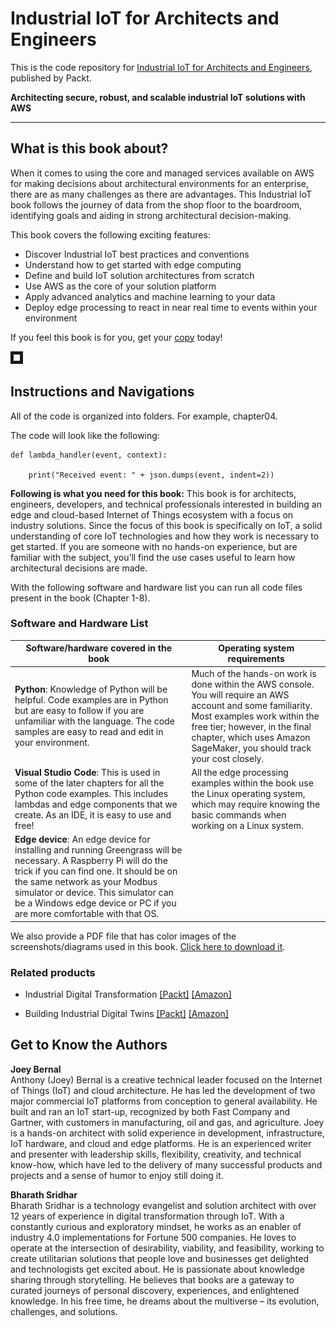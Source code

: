 # Industrial IoT for Architects and Engineers

<a href="https://www.packtpub.com/product/industrial-iot-for-architects-and-engineers/9781803240893?utm_source=github&utm_medium=repository&utm_campaign=9781803240893"><img src="https://static.packt-cdn.com/products/9781803240893/cover/smaller" alt="" height="256px" align="right"></a>

This is the code repository for [Industrial IoT for Architects and Engineers](https://www.packtpub.com/product/industrial-iot-for-architects-and-engineers/9781803240893?utm_source=github&utm_medium=repository&utm_campaign=9781803240893), published by Packt.

**Architecting secure, robust, and scalable industrial IoT solutions with AWS**

****

## What is this book about?
When it comes to using the core and managed services available on AWS for making decisions about architectural environments for an enterprise, there are as many challenges as there are advantages. This Industrial IoT book follows the journey of data from the shop floor to the boardroom, identifying goals and aiding in strong architectural decision-making. 

This book covers the following exciting features:
* Discover Industrial IoT best practices and conventions
* Understand how to get started with edge computing
* Define and build IoT solution architectures from scratch
* Use AWS as the core of your solution platform
* Apply advanced analytics and machine learning to your data
* Deploy edge processing to react in near real time to events within your environment

If you feel this book is for you, get your [copy](https://www.amazon.com/dp/180324089X) today!

<a href="https://www.packtpub.com/?utm_source=github&utm_medium=banner&utm_campaign=GitHubBanner"><img src="https://raw.githubusercontent.com/PacktPublishing/GitHub/master/GitHub.png" 
alt="https://www.packtpub.com/" border="5" /></a>

## Instructions and Navigations
All of the code is organized into folders. For example, chapter04.

The code will look like the following:
```
def lambda_handler(event, context):
    
    print("Received event: " + json.dumps(event, indent=2))
```

**Following is what you need for this book:**
This book is for architects, engineers, developers, and technical professionals interested in building an edge and cloud-based Internet of Things ecosystem with a focus on industry solutions. Since the focus of this book is specifically on IoT, a solid understanding of core IoT technologies and how they work is necessary to get started. If you are someone with no hands-on experience, but are familiar with the subject, you’ll find the use cases useful to learn how architectural decisions are made.

With the following software and hardware list you can run all code files present in the book (Chapter 1-8).
### Software and Hardware List
 | <b>Software/hardware covered in the book</b> | <b>Operating system requirements</b> |
 | ------------------------------------ | ----------------------------------- |
 | <b>Python</b>: Knowledge of Python will be helpful. Code examples are in Python but are easy to follow if you are unfamiliar with the language. The code samples are easy to read and edit in your environment. | Much of the hands-on work is done within the AWS console. You will require an AWS account and some familiarity. Most examples work within the free tier; however, in the final chapter, which uses Amazon SageMaker, you should track your cost closely. |
 | <b>Visual Studio Code</b>: This is used in some of the later chapters for all the Python code examples. This includes lambdas and edge components that we create. As an IDE, it is easy to use and free! | All the edge processing examples within the book use the Linux operating system, which may require knowing the basic commands when working on a Linux system. |
 |  <b>Edge device</b>: An edge device for installing and running Greengrass will be necessary. A Raspberry Pi will do the trick if you can find one. It should be on the same network as your Modbus simulator or device. This simulator can be a Windows edge device or PC if you are more comfortable with that OS. |  |

We also provide a PDF file that has color images of the screenshots/diagrams used in this book. [Click here to download it](https://packt.link/wi9wN).

### Related products
* Industrial Digital Transformation [[Packt]](https://www.packtpub.com/product/industrial-digital-transformation/9781800207677?utm_source=github&utm_medium=repository&utm_campaign=9781800207677) [[Amazon]](https://www.amazon.com/dp/1800207670)

* Building Industrial Digital Twins [[Packt]](https://www.packtpub.com/product/building-industrial-digital-twins/9781839219078?utm_source=github&utm_medium=repository&utm_campaign=9781839219078) [[Amazon]](https://www.amazon.com/dp/1839219076)

## Get to Know the Authors
**Joey Bernal**<br>
Anthony (Joey) Bernal is a creative technical leader focused on the Internet of Things (IoT) and cloud architecture. He has led the development of two major commercial IoT platforms from conception to general availability. He built and ran an IoT start-up, recognized by both Fast Company and Gartner, with customers in manufacturing, oil and gas, and agriculture. Joey is a hands-on architect with solid experience in development, infrastructure, IoT hardware, and cloud and edge platforms. He is an experienced writer and presenter with leadership skills, flexibility, creativity, and technical know-how, which have led to the delivery of many successful products and projects and a sense of humor to enjoy still doing it.

**Bharath Sridhar**<br>
Bharath Sridhar is a technology evangelist and solution architect with over 12 years of experience in digital transformation through IoT. With a constantly curious and exploratory mindset, he works as an enabler of industry 4.0 implementations for Fortune 500 companies. He loves to operate at the intersection of desirability, viability, and feasibility, working to create utilitarian solutions that people love and businesses get delighted and technologists get excited about. He is passionate about knowledge sharing through storytelling. He believes that books are a gateway to curated journeys of personal discovery, experiences, and enlightened knowledge. In his free time, he dreams about the multiverse – its evolution, challenges, and solutions.
